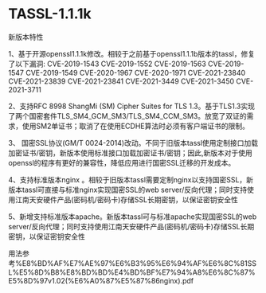# TASSL-1.1.1k
新版本特性

1、基于开源openssl1.1.1k修改。相较于之前基于openssl1.1.1b版本的tassl，修复了以下漏洞: CVE-2019-1543 CVE-2019-1552 CVE-2019-1563 CVE-2019-1547 CVE-2019-1549 CVE-2020-1967 CVE-2020-1971 CVE-2021-23840 CVE-2021-23839 CVE-2021-23841 CVE-2021-3449 CVE-2021-3450 CVE-2021-3711

2、支持RFC 8998  ShangMi (SM) Cipher Suites for TLS 1.3。基于TLS1.3实现了两个国密套件TLS_SM4_GCM_SM3/TLS_SM4_CCM_SM3。放宽了双证的需求，使用SM2单证书；取消了在使用ECDHE算法时必须有客户端证书的限制。

3、 国密SSL协议(GM/T 0024-2014)改动。不同于旧版本tassl使用定制接口加载加密证书/密钥，新版本使用标准接口加载加密证书/密钥；因此,新版本对于使用openssl的程序有更好的兼容性，降低应用进行国密SSL迁移的开发成本。

4、支持标准版本nginx 。相较于旧版本tassl需要定制nginx以支持国密SSL，新版本tassl可直接与标准nginx实现国密SSL的web server/反向代理；同时支持使用江南天安硬件产品(密码机/密码卡)存储SSL长期密钥，以保证密钥安全性

5、新增支持标准版本apache。新版本tassl可与标准apache实现国密SSL的web server/反向代理；同时支持使用江南天安硬件产品(密码机/密码卡)存储SSL长期密钥，以保证密钥安全性

用法参考%E8%BD%AF%E7%AE%97%E6%B3%95%E6%94%AF%E6%8C%81SSL%E5%8D%B8%E8%BD%BD%E4%BD%BF%E7%94%A8%E6%8C%87%E5%8D%97v1.02(%E6%A0%87%E5%87%86nginx).pdf
